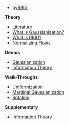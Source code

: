 <!-- docs/_sidebar.md -->

* [pyRBIG](README.md)

**Theory**
* [Literature](literature.md)
* [What is Gaussianization?](gaussianization.md)
* [What is RBIG?](rbig.md)
* [Normalizing Flows](nfs.md)

**Demos**
* [Gaussianization](/)
* [Information Theory](/)

**Walk-Throughs**
* [Uniformization](/)
* [Marginal Gaussianization](mg.md)
* [Rotation](rotation.md)

**Supplementary**
* [Information Theory](itm.md)

